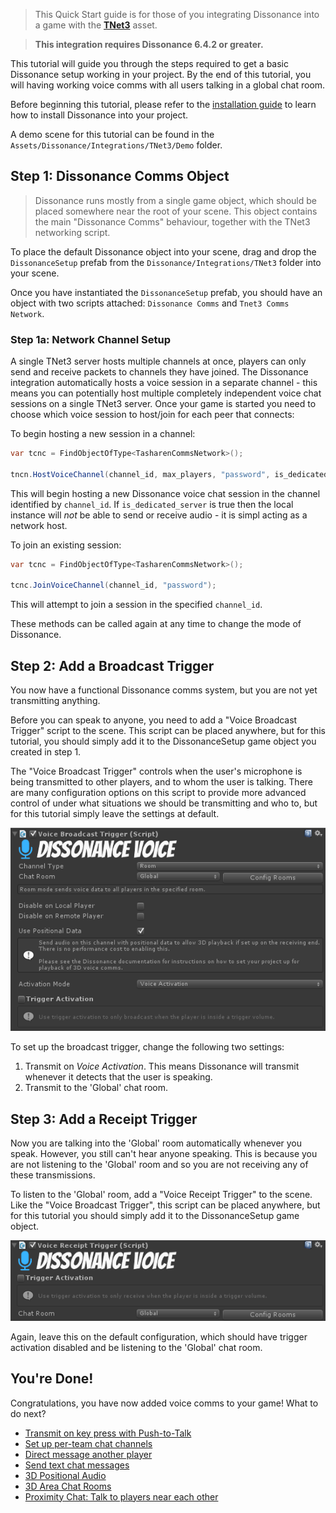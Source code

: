 > This Quick Start guide is for those of you integrating Dissonance into a game with the **[TNet3](https://assetstore.unity.com/packages/tools/network/networking-and-serialization-tools-tnet-3-56798?aid=1100lJDF)** asset.

> **This integration requires Dissonance 6.4.2 or greater.**

This tutorial will guide you through the steps required to get a basic Dissonance setup working in your project. By the end of this tutorial, you will having working voice comms with all users talking in a global chat room.

Before beginning this tutorial, please refer to the [installation guide](Getting-Started.md) to learn how to install Dissonance into your project.

A demo scene for this tutorial can be found in the `Assets/Dissonance/Integrations/TNet3/Demo` folder.

## Step 1: Dissonance Comms Object

> Dissonance runs mostly from a single game object, which should be placed somewhere near the root of your scene. This object contains the main "Dissonance Comms" behaviour, together with the TNet3 networking script.

To place the default Dissonance object into your scene, drag and drop the `DissonanceSetup` prefab from the `Dissonance/Integrations/TNet3` folder into your scene.

Once you have instantiated the `DissonanceSetup` prefab, you should have an object with two scripts attached: `Dissonance Comms` and `Tnet3 Comms Network`.

### Step 1a: Network Channel Setup

A single TNet3 server hosts multiple channels at once, players can only send and receive packets to channels they have joined. The Dissonance integration automatically hosts a voice session in a separate channel - this means you can potentially host multiple completely independent voice chat sessions on a single TNet3 server. Once your game is started you need to choose which voice session to host/join for each peer that connects:

To begin hosting a new session in a channel:

```csharp
var tcnc = FindObjectOfType<TasharenCommsNetwork>();

tncn.HostVoiceChannel(channel_id, max_players, "password", is_dedicated_server);
```

This will begin hosting a new Dissonance voice chat session in the channel identified by `channel_id`. If `is_dedicated_server` is true then the local instance will _not_ be able to send or receive audio - it is simpl acting as a network host.

To join an existing session:

```csharp
var tcnc = FindObjectOfType<TasharenCommsNetwork>();

tcnc.JoinVoiceChannel(channel_id, "password");
```

This will attempt to join a session in the specified `channel_id`.

These methods can be called again at any time to change the mode of Dissonance.

## Step 2: Add a Broadcast Trigger

You now have a functional Dissonance comms system, but you are not yet transmitting anything.

Before you can speak to anyone, you need to add a "Voice Broadcast Trigger" script to the scene. This script can be placed anywhere, but for this tutorial, you should simply add it to the DissonanceSetup game object you created in step 1.

The "Voice Broadcast Trigger" controls when the user's microphone is being transmitted to other players, and to whom the user is talking. There are many configuration options on this script to provide more advanced control of under what situations we should be transmitting and who to, but for this tutorial simply leave the settings at default.

![Broadcast Trigger Configuration](../images/VoiceBroadcastTrigger_Default.png)

To set up the broadcast trigger, change the following two settings:
1. Transmit on *Voice Activation*. This means Dissonance will transmit whenever it detects that the user is speaking.
2. Transmit to the 'Global' chat room.

## Step 3: Add a Receipt Trigger

Now you are talking into the 'Global' room automatically whenever you speak. However, you still can't hear anyone speaking. This is because you are not listening to the 'Global' room and so you are not receiving any of these transmissions.

To listen to the 'Global' room, add a "Voice Receipt Trigger" to the scene. Like the "Voice Broadcast Trigger", this script can be placed anywhere, but for this tutorial you should simply add it to the DissonanceSetup game object.

![Receipt Trigger Configuration](../images/VoiceReceiptTrigger_Default.png)

Again, leave this on the default configuration, which should have trigger activation disabled and be listening to the 'Global' chat room.

## You're Done!

Congratulations, you have now added voice comms to your game! What to do next?

* [Transmit on key press with Push-to-Talk](../Tutorials/Push-to-Talk.md)
* [Set up per-team chat channels](../Tutorials/Team-Chat-Rooms.md)
* [Direct message another player](../Tutorials/Direct-Player-Transmit.md)
* [Send text chat messages](../Tutorials/Text-Chat.md)
* [3D Positional Audio](../Tutorials/Position-Tracking.md)
* [3D Area Chat Rooms](../Tutorials/Collider-Chat-Room.md)
* [Proximity Chat: Talk to players near each other](../Tutorials/Proximity-Chat.md)